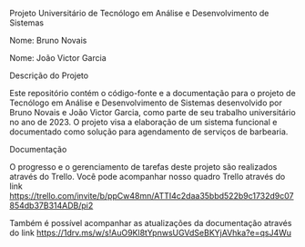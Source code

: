 Projeto Universitário de Tecnólogo em Análise e Desenvolvimento de Sistemas 

Nome: Bruno Novais  

Nome: João Victor Garcia  

 

Descrição do Projeto 

Este repositório contém o código-fonte e a documentação para o projeto de Tecnólogo em Análise e Desenvolvimento de Sistemas desenvolvido por Bruno Novais e João Victor Garcia, como parte de seu trabalho universitário no ano de 2023. O projeto visa a elaboração de um sistema funcional e documentado como solução para agendamento de serviços de barbearia. 


Documentação 

O progresso e o gerenciamento de tarefas deste projeto são realizados através do Trello. Você pode acompanhar nosso quadro Trello através do link
https://trello.com/invite/b/ppCw48mn/ATTI4c2daa35bbd522b9c1732d9c07854db37B314ADB/pi2


Também é possível acompanhar as atualizações da documentação através do link
https://1drv.ms/w/s!AuO9Kl8tYpnwsUGVdSeBKYjAVhka?e=qsJ4Wu
